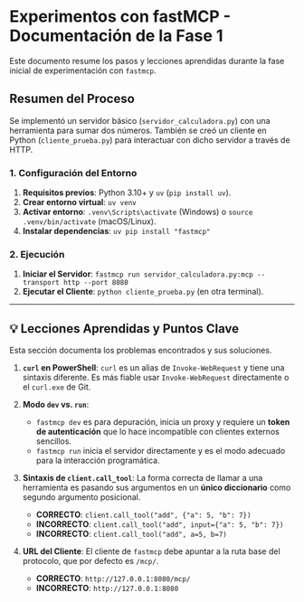 
# Experimentos con fastMCP - Documentación de la Fase 1

Este documento resume los pasos y lecciones aprendidas durante la fase inicial de experimentación con `fastmcp`.

## Resumen del Proceso

Se implementó un servidor básico (`servidor_calculadora.py`) con una herramienta para sumar dos números. También se creó un cliente en Python (`cliente_prueba.py`) para interactuar con dicho servidor a través de HTTP.

### 1. Configuración del Entorno

1.  **Requisitos previos**: Python 3.10+ y `uv` (`pip install uv`).
2.  **Crear entorno virtual**: `uv venv`
3.  **Activar entorno**: `.venv\Scripts\activate` (Windows) o `source .venv/bin/activate` (macOS/Linux).
4.  **Instalar dependencias**: `uv pip install "fastmcp"`

### 2. Ejecución

1.  **Iniciar el Servidor**: `fastmcp run servidor_calculadora.py:mcp --transport http --port 8080`
2.  **Ejecutar el Cliente**: `python cliente_prueba.py` (en otra terminal).

---

## 💡 Lecciones Aprendidas y Puntos Clave

Esta sección documenta los problemas encontrados y sus soluciones.

1.  **`curl` en PowerShell**: `curl` es un alias de `Invoke-WebRequest` y tiene una sintaxis diferente. Es más fiable usar `Invoke-WebRequest` directamente o el `curl.exe` de Git.

2.  **Modo `dev` vs. `run`**: 
    *   `fastmcp dev` es para depuración, inicia un proxy y requiere un **token de autenticación** que lo hace incompatible con clientes externos sencillos.
    *   `fastmcp run` inicia el servidor directamente y es el modo adecuado para la interacción programática.

3.  **Sintaxis de `client.call_tool`**: La forma correcta de llamar a una herramienta es pasando sus argumentos en un **único diccionario** como segundo argumento posicional.
    *   **CORRECTO**: `client.call_tool("add", {"a": 5, "b": 7})`
    *   **INCORRECTO**: `client.call_tool("add", input={"a": 5, "b": 7})`
    *   **INCORRECTO**: `client.call_tool("add", a=5, b=7)`

4.  **URL del Cliente**: El cliente de `fastmcp` debe apuntar a la ruta base del protocolo, que por defecto es `/mcp/`.
    *   **CORRECTO**: `http://127.0.0.1:8080/mcp/`
    *   **INCORRECTO**: `http://127.0.0.1:8080`
